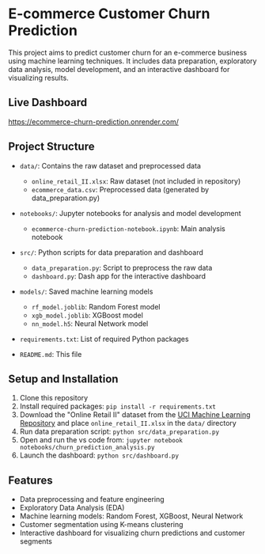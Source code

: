 # E-commerce Customer Churn Prediction

This project aims to predict customer churn for an e-commerce business using machine learning techniques. It includes data preparation, exploratory data analysis, model development, and an interactive dashboard for visualizing results.

## Live Dashboard

https://ecommerce-churn-prediction.onrender.com/

## Project Structure

- `data/`: Contains the raw dataset and preprocessed data
  - `online_retail_II.xlsx`: Raw dataset (not included in repository)
  - `ecommerce_data.csv`: Preprocessed data (generated by data_preparation.py)

- `notebooks/`: Jupyter notebooks for analysis and model development
  - `ecommerce-churn-prediction-notebook.ipynb`: Main analysis notebook
- `src/`: Python scripts for data preparation and dashboard
  - `data_preparation.py`: Script to preprocess the raw data
  - `dashboard.py`: Dash app for the interactive dashboard
- `models/`: Saved machine learning models
  - `rf_model.joblib`: Random Forest model
  - `xgb_model.joblib`: XGBoost model
  - `nn_model.h5`: Neural Network model
- `requirements.txt`: List of required Python packages
- `README.md`: This file

## Setup and Installation

1. Clone this repository
2. Install required packages: `pip install -r requirements.txt`
3. Download the "Online Retail II" dataset from the [UCI Machine Learning Repository](https://archive.ics.uci.edu/ml/datasets/Online+Retail+II) and place `online_retail_II.xlsx` in the `data/` directory
4. Run data preparation script: `python src/data_preparation.py`
5. Open and run the vs code from: `jupyter notebook notebooks/churn_prediction_analysis.py`
6. Launch the dashboard: `python src/dashboard.py`

## Features

- Data preprocessing and feature engineering
- Exploratory Data Analysis (EDA)
- Machine learning models: Random Forest, XGBoost, Neural Network
- Customer segmentation using K-means clustering
- Interactive dashboard for visualizing churn predictions and customer segments

